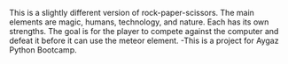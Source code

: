 This is a slightly different version of rock-paper-scissors.
The main elements are magic, humans, technology, and nature. Each has its own strengths.
The goal is for the player to compete against the computer and defeat it before it can use the meteor element.
-This is a project for Aygaz Python Bootcamp.
